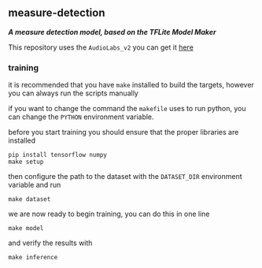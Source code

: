 ## measure-detection

***A measure detection model, based on the TFLite Model Maker***

This repository uses the `AudioLabs_v2` you can get it [here](https://github.com/apacha/OMR-Datasets/releases/download/datasets/AudioLabs_v2.zip)

### training

it is recommended that you have `make` installed to build the targets, however you can always run the scripts manually

if you want to change the command the `makefile` uses to run python, you can change the `PYTHON` environment variable.

before you start training you should ensure that the proper libraries are installed

```
pip install tensorflow numpy
make setup
```

then configure the path to the dataset with the `DATASET_DIR` environment variable and run

```
make dataset
```

we are now ready to begin training, you can do this in one line

```
make model
```

and verify the results with

```
make inference
```
